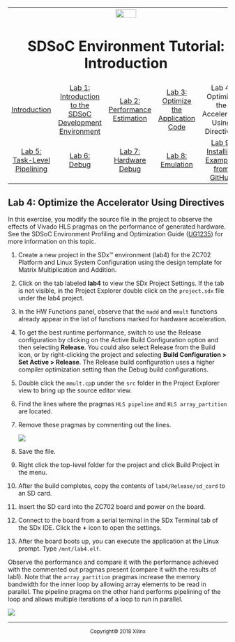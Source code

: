 <table style="width:100%">
  <tr>
    <th width="100%" colspan="6"><img src="https://www.xilinx.com/content/dam/xilinx/imgs/press/media-kits/corporate/xilinx-logo.png" width="30%"/><h1>SDSoC Environment Tutorial: Introduction</h1>
</th>
  </tr>
  <tr>
    <td align="center"><a href="README.md">Introduction</a></td>
    <td align="center"><a href="lab-1-introduction-to-the-sdsoc-development-environment.md">Lab 1: Introduction to the SDSoC Development Environment</a></td>
    <td align="center"><a href="lab-2-performance-estimation.md">Lab 2: Performance Estimation</a></td>
    <td align="center"><a href="lab-3-optimize-the-application-code.md">Lab 3: Optimize the Application Code</a></td>
    <td align="center">Lab 4: Optimize the Accelerator Using Directives</td>
  </tr>
  <tr>
    <td align="center"><a href="lab-5-task-level-pipelining.md">Lab 5: Task-Level Pipelining</a></td>
    <td align="center"><a href="lab-6-debug.md">Lab 6: Debug</a></td>
    <td align="center"><a href="lab-7-hardware-debug.md">Lab 7: Hardware Debug</a></td>
    <td align="center"><a href="lab-8-emulation.md">Lab 8: Emulation</a></td>
    <td align="center"><a href="lab-9-installing-applications-from-github.md">Lab 9: Installing Examples from GitHub</a></td>
</table>

## Lab 4: Optimize the Accelerator Using Directives  

In this exercise, you modify the source file in the project to observe the effects of Vivado HLS pragmas on the performance of generated hardware. See the SDSoC Environment Profiling and Optimization Guide ([UG1235](https://www.xilinx.com/cgi-bin/docs/rdoc?v=2018.2;d=ug1235-sdsoc-optimization-guide.pdf)) for more information on this topic.  

  1. Create a new project in the SDx™ environment (lab4) for the ZC702 Platform and Linux System Configuration using the design template for Matrix Multiplication and Addition.  

  2. Click on the tab labeled **lab4** to view the SDx Project Settings. If the tab is not visible, in the Project Explorer double click on the `project.sdx` file under the lab4 project.  

  3. In the HW Functions panel, observe that the `madd` and `mmult` functions already appear in the list of functions marked for hardware acceleration.

  4. To get the best runtime performance, switch to use the Release configuration by clicking on the Active Build Configuration option and then selecting **Release**. You could also select Release from the Build icon, or by right-clicking the project and selecting **Build Configuration > Set Active > Release**. The Release build configuration uses a higher compiler optimization setting than the Debug build configurations.  

  5. Double click the `mmult.cp`p under the `src` folder in the Project Explorer view to bring up the source editor view.  

  6. Find the lines where the pragmas `HLS pipeline` and `HLS array_partition` are located.

  7. Remove these pragmas by commenting out the lines.  

     ![](./images/hez1517375659010.png)  

  8. Save the file.  

  9. Right click the top-level folder for the project and click Build Project in the menu.

  10. After the build completes, copy the contents of `lab4/Release/sd_card` to an SD card.  

  11. Insert the SD card into the ZC702 board and power on the board.  

  12. Connect to the board from a serial terminal in the SDx Terminal tab of the SDx IDE. Click the **+** icon to open the settings.  

  13. After the board boots up, you can execute the application at the Linux prompt. Type `/mnt/lab4.elf`.  

Observe the performance and compare it with the performance achieved with the commented out pragmas present (compare it with the results of lab1). Note that the `array_partition` pragmas increase the memory bandwidth for the inner loop by allowing array elements to be read in parallel. The pipeline pragma on the other hand performs pipelining of the loop and allows multiple iterations of a loop to run in parallel.  

![](./images/vsk1527633076891.png)

<hr/>
<p align="center"><sup>Copyright&copy; 2018 Xilinx</sup></p>
